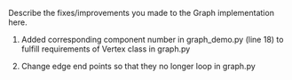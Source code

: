 Describe the fixes/improvements you made to the Graph implementation here.

1. Added corresponding component number in graph_demo.py (line 18) to fulfill requirements of Vertex class in graph.py

2. Change edge end points so that they no longer loop in graph.py
